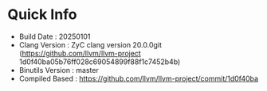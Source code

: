 # Quick Info
* Build Date : 20250101
* Clang Version : ZyC clang version 20.0.0git (https://github.com/llvm/llvm-project 1d0f40ba05b76ff028c69054899f88f1c7452b4b)
* Binutils Version : master
* Compiled Based : https://github.com/llvm/llvm-project/commit/1d0f40ba

